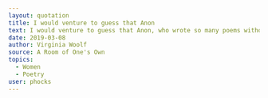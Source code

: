 ```yaml
---
layout: quotation
title: I would venture to guess that Anon
text: I would venture to guess that Anon, who wrote so many poems without signing them, was often a woman.
date: 2019-03-08
author: Virginia Woolf
source: A Room of One's Own
topics:
  - Women
  - Poetry
user: phocks
---
```

